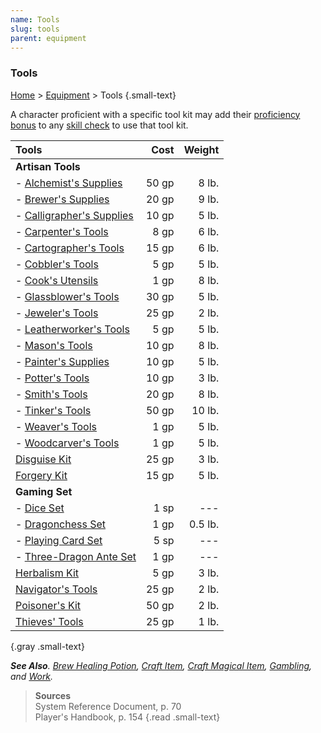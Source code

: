 ```yaml
---
name: Tools
slug: tools
parent: equipment
---
```

### Tools
[Home](dm-operations-center) > [Equipment](equipment-menu) > Tools {.small-text}

A character proficient with a specific tool kit may add their [proficiency bonus](proficiency-bonus) to any [skill check](ability-checks) to use that tool kit.

| Tools                                                       |   Cost   |       Weight |
| :---------------------------------------------------------- | -------: | -----------: |
| **Artisan Tools**                                                                   |||
| - [Alchemist's Supplies](/item/alchemist-s-supplies)        |    50 gp |        8 lb. |
| - [Brewer's Supplies](/item/brewer-s-supplies)              |    20 gp |        9 lb. |
| - [Calligrapher's Supplies](/item/calligrapher-s-supplies)  |    10 gp |        5 lb. |
| - [Carpenter's Tools](/item/carpenter-s-tools)              |     8 gp |        6 lb. |
| - [Cartographer's Tools](/item/cartographer-s-tools)        |    15 gp |        6 lb. |
| - [Cobbler's Tools](/item/cobbler-s-tools)                  |     5 gp |        5 lb. |
| - [Cook's Utensils](/item/cook-s-utensils)                  |     1 gp |        8 lb. |
| - [Glassblower's Tools](/item/glassblower-s-tools)          |    30 gp |        5 lb. |
| - [Jeweler's Tools](/item/jeweler-s-tools)                  |    25 gp |        2 lb. |
| - [Leatherworker's Tools](/item/leatherworker-s-tools)      |     5 gp |        5 lb. |
| - [Mason's Tools](/item/mason-s-tools)                      |    10 gp |        8 lb. |
| - [Painter's Supplies](/item/painter-s-supplies)            |    10 gp |        5 lb. |
| - [Potter's Tools](/item/potter-s-tools)                    |    10 gp |        3 lb. |
| - [Smith's Tools](/item/smith-s-tools)                      |    20 gp |        8 lb. |
| - [Tinker's Tools](/item/tinker-s-tools)                    |    50 gp |       10 lb. |
| - [Weaver's Tools](/item/weaver-s-tools)                    |     1 gp |        5 lb. |
| - [Woodcarver's Tools](/item/woodcarver-s-tools)            |     1 gp |        5 lb. |
| [Disguise Kit](/item/disguise-kit)                          |    25 gp |        3 lb. |
| [Forgery Kit](/item/forgery-kit)                            |    15 gp |        5 lb. |
| **Gaming Set**                                                                      |||
| - [Dice Set](/item/dice-set)                                |     1 sp |         ---  |
| - [Dragonchess Set](/item/dragonchess-set)                  |     1 gp |      0.5 lb. |
| - [Playing Card Set](/item/playing-card-set)                |     5 sp |         ---  |
| - [Three-Dragon Ante Set](/item/three-dragon-ante-set)      |     1 gp |         ---  |
| [Herbalism Kit](/item/herbalism-kit)                        |     5 gp |        3 lb. |
| [Navigator's Tools](/item/navigator-s-tools)                |    25 gp |        2 lb. |
| [Poisoner's Kit](/item/poisoner-s-kit)                      |    50 gp |        2 lb. |
| [Thieves' Tools](/item/thieves-tools)                       |    25 gp |        1 lb. |
{.gray .small-text}

***See Also**. [Brew Healing Potion](brew-healing-potion), [Craft Item](craft-item), [Craft Magical Item](craft-magical-item), [Gambling](gambling), and [Work](work).*

> **Sources** <br/>
> System Reference Document, p. 70<br/>
> Player's Handbook, p. 154
{.read .small-text}